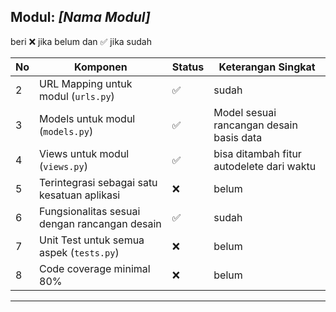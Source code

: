 ## Modul: _[Nama Modul]_

beri ❌ jika belum dan ✅ jika sudah

| No  | Komponen                                      | Status | Keterangan Singkat                       |
| --- | --------------------------------------------- | ------ | ---------------------------------------- |
| 2   | URL Mapping untuk modul (`urls.py`)           | ✅     | sudah                                    |
| 3   | Models untuk modul (`models.py`)              | ✅     | Model sesuai rancangan desain basis data |
| 4   | Views untuk modul (`views.py`)                | ✅     | bisa ditambah fitur autodelete dari waktu|
| 5   | Terintegrasi sebagai satu kesatuan aplikasi   | ❌     | belum                                    |
| 6   | Fungsionalitas sesuai dengan rancangan desain | ✅     | sudah                                    |
| 7   | Unit Test untuk semua aspek (`tests.py`)      | ❌     | belum                                    |
| 8   | Code coverage minimal 80%                     | ❌     | belum                                    |

---
